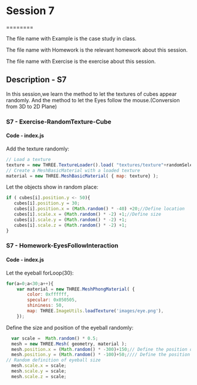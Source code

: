 # Session 7
========

The file name with Example is the case study in class.

The file name with Homework is the relevant homework about this session.

The file name with Exercise is the exercise about this session.

## Description - S7 ##

In this session,we learn the method to let the textures of cubes appear randomly.
And the method to let the Eyes follow the mouse.(Conversion from 3D to 2D Plane)

### S7 - Exercise-RandomTexture-Cube ###

#### Code - index.js ####
Add the texture randomly:
```javascript
// Load a texture
texture = new THREE.TextureLoader().load( "textures/texture"+randomSelection+".jpg" );
// Create a MeshBasicMaterial with a loaded texture
material = new THREE.MeshBasicMaterial( { map: texture} );
```

Let the objects show in random place:
```javascript
if ( cubes[i].position.y <- 50){
   cubes[i].position.y = 30;
   cubes[i].position.x = (Math.random() * -40) +20;//Define location
   cubes[i].scale.x = (Math.random() * -2) +1;//Define size
   cubes[i].scale.y = (Math.random() * -2) +1;
   cubes[i].scale.z = (Math.random() * -2) +1;
}
```

### S7 - Homework-EyesFollowInteraction ###

#### Code - index.js ####
Let the eyeball forLoop(30):
```javascript
for(a=0;a<30;a++){
	var material = new THREE.MeshPhongMaterial( {
		color: 0xffffff,
		specular: 0x050505,
		shininess: 50,
		map: THREE.ImageUtils.loadTexture('images/eye.png'),
	});
```

Define the size and position of the eyeball randomly:
```javascript
  var scale =  Math.random() * 0.5;
  mesh = new THREE.Mesh( geometry, material );
  mesh.position.x = (Math.random() * -300)+150;// Define the position of the eyeball on the X-axis
  mesh.position.y = (Math.random() * -100)+50;//// Define the position of the eyeball on the Y-axis
// Random definition of eyeball size
  mesh.scale.x = scale;
  mesh.scale.y = scale;
  mesh.scale.z = scale;
```
